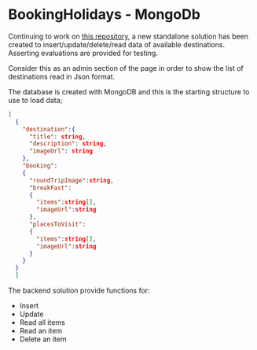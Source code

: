 # BookingHolidays - MongoDb

Continuing to work on [this repository](https://github.com/skepee/HTML2Angular-migration-example), a new standalone solution has been created to insert/update/delete/read data of available destinations. Asserting evaluations are provided for testing.

Consider this as an admin section of the page in order to show the list of destinations read in Json format.

The database is created with MongoDB and this is the starting structure to use to load data;

```json
[
  {
    "destination":{
      "title": string,
      "description": string,
      "imageUrl": string
    },
    "booking":
    {
      "roundTripImage":string,
      "breakFast":
      {
        "items":string[],
        "imageUrl":string
      },     
      "placesToVisit":
      {
        "items":string[],
        "imageUrl":string
      }
    }
  }
  ]  
```

The backend solution provide functions for:

* Insert
* Update
* Read all items
* Read an item
* Delete an item



